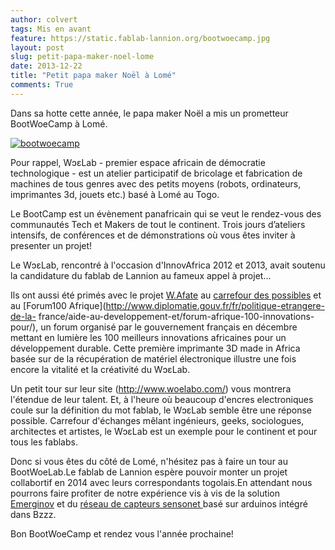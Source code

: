 ```yaml
---
author: colvert
tags: Mis en avant
feature: https://static.fablab-lannion.org/bootwoecamp.jpg
layout: post
slug: petit-papa-maker-noel-lome
date: 2013-12-22
title: "Petit papa maker Noël à Lomé"
comments: True
---
```

Dans sa hotte cette année, le papa maker Noël a mis un prometteur BootWoeCamp
à Lomé.

[![bootwoecamp](https://static.fablab-lannion.org/bootwoecamp.jpg)](https://static.fablab-lannion.org/bootwoecamp.jpg)













Pour rappel, WɔɛLab - premier espace africain de démocratie technologique -
est un atelier participatif de bricolage et fabrication de machines de tous
genres avec des petits moyens (robots, ordinateurs, imprimantes 3d, jouets
etc.) basé à Lomé au Togo.

Le BootCamp est un évènement panafricain qui se veut le rendez-vous des
communautés Tech et Makers de tout le continent. Trois jours d’ateliers
intensifs, de conférences et de démonstrations où vous êtes inviter à
presenter un projet!

Le WɔɛLab, rencontré à l'occasion d'InnovAfrica 2012 et 2013, avait soutenu la
candidature du fablab de Lannion au fameux appel à projet…

Ils ont aussi été primés avec le projet
[W.Afate](http://www.woelabo.com/wafate.html) au [carrefour des
possibles](http://cdpafrique.org/) et au [Forum100
Afrique](http://www.diplomatie.gouv.fr/fr/politique-etrangere-de-la-
france/aide-au-developpement-et/forum-afrique-100-innovations-pour/), un forum
organisé par le gouvernement français en décembre mettant en lumière les 100
meilleurs innovations africaines pour un développement durable. Cette première
imprimante 3D made in Africa basée sur de la récupération de matériel
électronique illustre une fois encore la vitalité et la créativité du WɔɛLab.

Un petit tour sur leur site (<http://www.woelabo.com/>) vous montrera
l'étendue de leur talent. Et, à l'heure où beaucoup d'encres electroniques
coule sur la définition du mot fablab, le WɔɛLab semble être une réponse
possible. Carrefour d'échanges mêlant ingénieurs, geeks, sociologues,
architectes et artistes, le WɔɛLab est un exemple pour le continent et pour
tous les fablabs.

Donc si vous êtes du côté de Lomé, n'hésitez pas à faire un tour au
BootWoeLab.Le fablab de Lannion espère pouvoir monter un projet collabortif en
2014 avec leurs correspondants togolais.En attendant nous pourrons faire
profiter de notre expérience vis à vis de la solution
[Emerginov](http://emerginov.ow2.org) et du [réseau de capteurs sensonet
](http://imaginationforpeople.org/fr/project/sensonet/)basé sur arduinos
intégré dans Bzzz.

Bon BootWoeCamp et rendez vous l'année prochaine!



